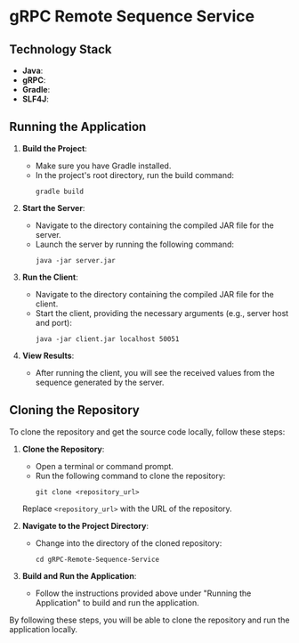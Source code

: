 # gRPC Remote Sequence Service

## Technology Stack

- **Java**: 
- **gRPC**: 
- **Gradle**: 
- **SLF4J**: 

## Running the Application

1. **Build the Project**:
    - Make sure you have Gradle installed.
    - In the project's root directory, run the build command:
      ```
      gradle build
      ```

2. **Start the Server**:
    - Navigate to the directory containing the compiled JAR file for the server.
    - Launch the server by running the following command:
      ```
      java -jar server.jar
      ```

3. **Run the Client**:
    - Navigate to the directory containing the compiled JAR file for the client.
    - Start the client, providing the necessary arguments (e.g., server host and port):
      ```
      java -jar client.jar localhost 50051
      ```

4. **View Results**:
    - After running the client, you will see the received values from the sequence generated by the server.

## Cloning the Repository

To clone the repository and get the source code locally, follow these steps:

1. **Clone the Repository**:
    - Open a terminal or command prompt.
    - Run the following command to clone the repository:
      ```
      git clone <repository_url>
      ```
   Replace `<repository_url>` with the URL of the repository.

2. **Navigate to the Project Directory**:
    - Change into the directory of the cloned repository:
      ```
      cd gRPC-Remote-Sequence-Service
      ```

3. **Build and Run the Application**:
    - Follow the instructions provided above under "Running the Application" to build and run the application.

By following these steps, you will be able to clone the repository and run the application locally.
